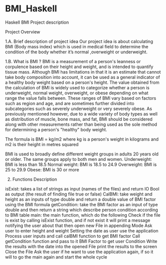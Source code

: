 # BMI_Haskell
Haskell BMI Project description

Project Overview

1.A. Brief description of project idea
    Our project idea is about calculating BMI (Body mass index) which is used in medical field to determine the condition of the body whether it’s normal ,overweight or underweight.

1.B. What is BMI ?
    BMI is a measurement of a person's leanness or corpulence based on their height and weight, and is intended to quantify tissue mass. Although BMI has limitations in that it is an estimate that cannot take body composition into account, it can be used as a general indicator of a healthy body weight based on a person's height. The value obtained from the calculation of BMI is widely used to categorize whether a person is underweight, normal weight, overweight, or obese depending on what range the value falls between. These ranges of BMI vary based on factors such as region and age, and are sometimes further divided into subcategories such as severely underweight or very severely obese. As previously mentioned however, due to a wide variety of body types as well as distribution of muscle, bone mass, and fat, BMI should be considered along with other measurements rather than being used as the sole method for determining a person's "healthy" body weight.

The formula is BMI = kg/m2 where kg is a person's weight in kilograms and m2 is their height in metres squared

BMI is used to broadly define different weight groups in adults 20 years old or older. The same groups apply to both men and women.
Underweight: BMI is less than 18.5
Normal weight: BMI is 18.5 to 24.9
Overweight: BMI is 25 to 29.9
Obese: BMI is 30 or more

2. Functions Description

isExist: takes a list of strings as input (names of the files) and return IO Bool as output (the result of finding file true or false)
CalBMI: take weight and height as an inputs of type double and return a double value of BMI factor using the BMI formula
getCondition: take the BMI factor as an input of type double and then return a string which describe person condition according to BMI table
main: the main function, which do the following
Check if the file is exist by calling isExist function, and if not exist it will print a message notifying the user about that then open new File in appending Mode 
Ask user to enter height and weight
Setting the date as user use the application
Process user inputs and call calBMI function to get BMI factor
Call getCondition function and pass to it BMI Factor to get user Condition
Write the results with the date into the opened File
print the results to the screen
Close the File
Ask the user if he want to use the application again, if so it will to go the main again and start the whole cycle


